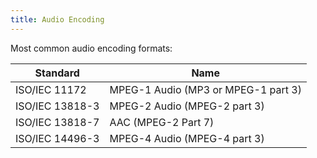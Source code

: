 ```yaml
---
title: Audio Encoding
---
```


Most common audio encoding formats:

| Standard | Name |
| --- | --- |
| ISO/IEC 11172 | MPEG-1 Audio (MP3 or MPEG-1 part 3) |
| ISO/IEC 13818-3 | MPEG-2 Audio (MPEG-2 part 3) |
| ISO/IEC 13818-7 | AAC (MPEG-2 Part 7) |
| ISO/IEC 14496-3 | MPEG-4 Audio (MPEG-4 part 3) |
